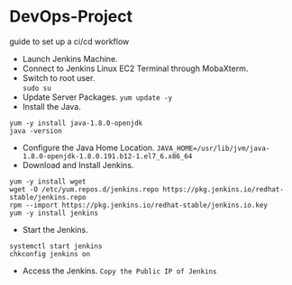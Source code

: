 # DevOps-Project
guide to set up a ci/cd workflow 


- Launch Jenkins Machine. 
- Connect to Jenkins Linux EC2 Terminal through MobaXterm.
- Switch to root user.  
```sudo su```
- Update Server Packages.
 ```yum update -y```
- Install the Java. 
```
yum -y install java-1.8.0-openjdk
java -version
```
- Configure the Java Home Location.
```JAVA_HOME=/usr/lib/jvm/java-1.8.0-openjdk-1.8.0.191.b12-1.el7_6.x86_64```
- Download and Install Jenkins. 
```
yum -y install wget
wget -O /etc/yum.repos.d/jenkins.repo https://pkg.jenkins.io/redhat-stable/jenkins.repo
rpm --import https://pkg.jenkins.io/redhat-stable/jenkins.io.key
yum -y install jenkins
```
- Start the Jenkins.
```
systemctl start jenkins
chkconfig jenkins on
```
- Access the Jenkins. 
```Copy the Public IP of Jenkins```